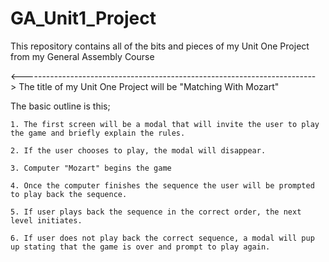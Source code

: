 # GA_Unit1_Project
This repository contains all of the bits and pieces of my Unit One Project from my General Assembly Course



<------------------------------------------------------------------------->
The title of my Unit One Project will be "Matching With Mozart"

The basic outline is this;

    1. The first screen will be a modal that will invite the user to play the game and briefly explain the rules.

    2. If the user chooses to play, the modal will disappear.
    
    3. Computer "Mozart" begins the game

    4. Once the computer finishes the sequence the user will be prompted to play back the sequence.

    5. If user plays back the sequence in the correct order, the next level initiates.

    6. If user does not play back the correct sequence, a modal will pup up stating that the game is over and prompt to play again.

